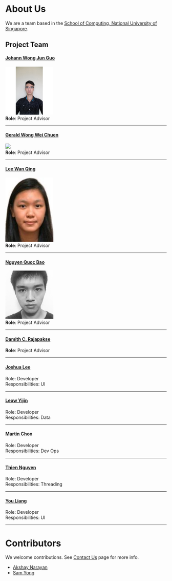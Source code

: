 # About Us

We are a team based in the [School of Computing, National University of Singapore](http://www.comp.nus.edu.sg).

## Project Team
#### [Johann Wong Jun Guo](https://github.com/Jslyfer) <br>
<img src="images/jslyfer.jpg" width="150"><br>
**Role**: Project Advisor

-----

#### [Gerald Wong Wei Chuen](https://github.com/geraldwong) <br>
<img src="images/DamithRajapakse.jpg" width="150"><br>
**Role**: Project Advisor

-----

#### [Lee Wan Qing](https://github.com/wanqingg) <br>
<img src="images/wanqing.jpg" width="150"><br>
**Role**: Project Advisor

-----

#### [Nguyen Quoc Bao](https://github.com/bqnguyen94) <br>
<img src="images/bqnguyen94.jpg" width="150"><br>
**Role**: Project Advisor

-----

#### [Damith C. Rajapakse](http://www.comp.nus.edu.sg/~damithch) <br>
**Role**: Project Advisor

-----

#### [Joshua Lee](http://github.com/lejolly)
Role: Developer <br>
Responsibilities: UI

-----

#### [Leow Yijin](http://github.com/yijinl)
Role: Developer <br>
Responsibilities: Data

-----

#### [Martin Choo](http://github.com/m133225)
Role: Developer <br>
Responsibilities: Dev Ops

-----

#### [Thien Nguyen](https://github.com/ndt93)
 Role: Developer <br>
 Responsibilities: Threading

 -----

#### [You Liang](http://github.com/yl-coder)
 Role: Developer <br>
 Responsibilities: UI

 -----

# Contributors

We welcome contributions. See [Contact Us](ContactUs.md) page for more info.

* [Akshay Narayan](https://github.com/se-edu/addressbook-level4/pulls?q=is%3Apr+author%3Aokkhoy)
* [Sam Yong](https://github.com/se-edu/addressbook-level4/pulls?q=is%3Apr+author%3Amauris)
